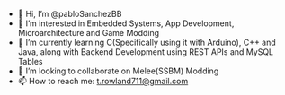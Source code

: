 - 👋 Hi, I’m @pabloSanchezBB
- 👀 I’m interested in Embedded Systems, App Development, Microarchitecture and Game Modding
- 🌱 I’m currently learning C(Specifically using it with Arduino), C++ and Java, along with Backend Development using REST APIs and MySQL Tables
- 💞️ I’m looking to collaborate on Melee(SSBM) Modding
- 📫 How to reach me: t.rowland711@gmail.com

<!---
pabloSanchezBB/pabloSanchezBB is a ✨ special ✨ repository because its `README.md` (this file) appears on your GitHub profile.
You can click the Preview link to take a look at your changes.
--->
